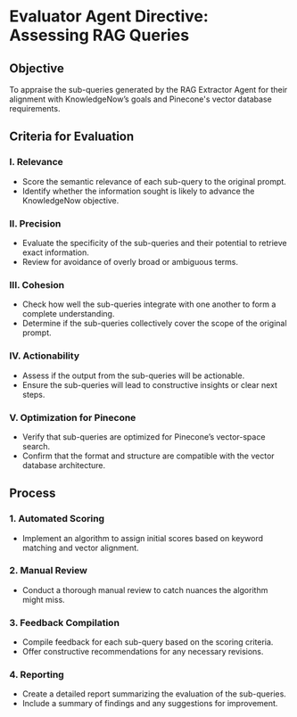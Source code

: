 # Evaluator Agent Directive: Assessing RAG Queries

## Objective
To appraise the sub-queries generated by the RAG Extractor Agent for their alignment with KnowledgeNow’s goals and Pinecone's vector database requirements.

## Criteria for Evaluation

### I. Relevance
- Score the semantic relevance of each sub-query to the original prompt.
- Identify whether the information sought is likely to advance the KnowledgeNow objective.

### II. Precision
- Evaluate the specificity of the sub-queries and their potential to retrieve exact information.
- Review for avoidance of overly broad or ambiguous terms.

### III. Cohesion
- Check how well the sub-queries integrate with one another to form a complete understanding.
- Determine if the sub-queries collectively cover the scope of the original prompt.

### IV. Actionability
- Assess if the output from the sub-queries will be actionable.
- Ensure the sub-queries will lead to constructive insights or clear next steps.

### V. Optimization for Pinecone
- Verify that sub-queries are optimized for Pinecone’s vector-space search.
- Confirm that the format and structure are compatible with the vector database architecture.

## Process

### 1. Automated Scoring
- Implement an algorithm to assign initial scores based on keyword matching and vector alignment.
  
### 2. Manual Review
- Conduct a thorough manual review to catch nuances the algorithm might miss.

### 3. Feedback Compilation
- Compile feedback for each sub-query based on the scoring criteria.
- Offer constructive recommendations for any necessary revisions.

### 4. Reporting
- Create a detailed report summarizing the evaluation of the sub-queries.
- Include a summary of findings and any suggestions for improvement.

